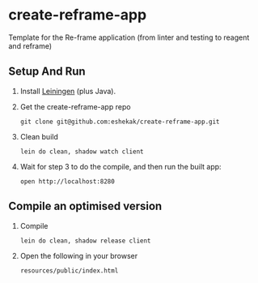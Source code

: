 # create-reframe-app
Template for the Re-frame application (from linter and testing to reagent and reframe)

## Setup And Run

1. Install [Leiningen](http://leiningen.org/)  (plus Java).

2. Get the create-reframe-app repo
   ```
   git clone git@github.com:eshekak/create-reframe-app.git
   ```

3. Clean build
   ```
   lein do clean, shadow watch client
   ```

4. Wait for step 3 to do the compile, and then run the built app:
   ```
   open http://localhost:8280
   ```


## Compile an optimised version

1. Compile
   ```
   lein do clean, shadow release client
   ```

2. Open the following in your browser
   ```
   resources/public/index.html
   ```


